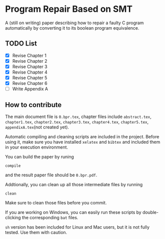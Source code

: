 # Program Repair Based on SMT

A (still on writing) paper describing how to repair a faulty C program automatically by converting it to its boolean program equivalence.

## TODO List

- [x] Revise Chapter 1
- [x] Revise Chapter 2
- [x] Revise Chapter 3
- [x] Revise Chapter 4
- [X] Revise Chapter 5
- [X] Revise Chapter 6
- [ ] Write Appendix A

## How to contribute

The main document file is `0.bpr.tex`, chapter files include `abstract.tex`, `chapter1.tex`, `chapter2.tex`, `chapter3.tex`, `chapter4.tex`, `chapter5.tex`, `appendixA.tex`(not created yet).

Automatic compiling and cleaning scripts are included in the project. Before using it, make sure you have installed `xelatex` and `bibtex` and included them in your execution environment.

You can build the paper by runing

```
compile
```

and the result paper file should be `0.bpr.pdf`.

Addtionally, you can clean up all those intermediate files by running

```
clean
```

Make sure to clean those files before you commit.

If you are working on Windows, you can easily run these scripts by double-clicking the corresponding `bat` files.

`sh` version has been included for Linux and Mac users, but it is not fully tested. Use them with caution.

